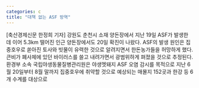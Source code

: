 ```yaml
---
categories: c
title: "대책 없는 ASF 방역"
---
```

[축산경제신문 한정희 기자] 강원도 춘천시 소재 양돈장에서 지난 19일 ASF가 발생한 데 이어 5.3km 떨어진 인근 양돈장에서도 20일 확진이 나왔다. ASF의 발생 원인은 집중호우로 쏟아진 토사와 빗물이 유력한 것으로 알려지면서 한돈농가들을 허망하게 했다. 큰비가 폐사체에 있던 바이러스를 쓸고 내려가면서 광범위하게 펴졌을 것으로 추정된다.환경부 소속 국립야생동물질병관리원은 야생멧돼지 ASF 오염 감시를 목적으로 지난 6월 20일부터 8월 말까지 집중호우에 취약할 것으로 예상되는 매몰지 152곳과 한강 등 6개 수계를 대상으로